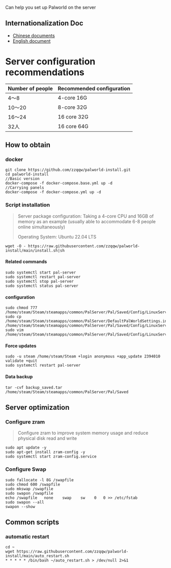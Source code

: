 Can help you set up Palworld on the server

## Internationalization Doc

- [Chinese documents](./README.md)
- [English document](./README.EN.md)

# Server configuration recommendations


| Number of people | Recommended configuration |
| ---------------- | ------------------------- |
| 4～8             | 4-core 16G                |
| 10～20           | 8-core 32G                |
| 16～24           | 16 core 32G               |
| 32人             | 16 core 64G               |

## How to obtain

### docker

~~~
git clone https://github.com/zzqqw/palworld-install.git
cd palworld-install
//Basic version
docker-compose -f docker-compose.base.yml up -d
//Carrying panels
docker-compose -f docker-compose.yml up -d
~~~

### Script installation

> Server package configuration: Taking a 4-core CPU and 16GB of memory as an example (usually able to accommodate 6-8 people online simultaneously)
>
> Operating System: Ubuntu 22.04 LTS

~~~
wget -O - https://raw.githubusercontent.com/zzqqw/palworld-install/main/install.sh|sh
~~~

#### Related commands

~~~
sudo systemctl start pal-server
sudo systemctl restart pal-server
sudo systemctl stop pal-server
sudo systemctl status pal-server
~~~

#### configuration

~~~
sudo chmod 777 /home/steam/Steam/steamapps/common/PalServer/Pal/Saved/Config/LinuxServer/PalWorldSettings.ini
sudo cp /home/steam/Steam/steamapps/common/PalServer/DefaultPalWorldSettings.ini /home/steam/Steam/steamapps/common/PalServer/Pal/Saved/Config/LinuxServer/PalWorldSettings.ini
sudo vim /home/steam/Steam/steamapps/common/PalServer/Pal/Saved/Config/LinuxServer/PalWorldSettings.ini
~~~

#### Force updates

~~~
sudo -u steam /home/steam/Steam +login anonymous +app_update 2394010 validate +quit
sudo systemctl restart pal-server
~~~

#### Data backup

~~~
tar -cvf backup_saved.tar /home/steam/Steam/steamapps/common/PalServer/Pal/Saved
~~~

## Server optimization

### Configure zram 

> Configure zram to improve system memory usage and reduce physical disk read and write

~~~
sudo apt update -y
sudo apt-get install zram-config -y
sudo systemctl start zram-config.service
~~~

### Configure Swap

~~~
sudo fallocate -l 8G /swapfile
sudo chmod 600 /swapfile
sudo mkswap /swapfile
sudo swapon /swapfile
echo /swapfile   none    swap    sw    0   0 >> /etc/fstab
sudo swapon --all
swapon --show
~~~

## Common scripts

### automatic restart

~~~
cd ~
wget https://raw.githubusercontent.com/zzqqw/palworld-install/main/auto_restart.sh
* * * * * /bin/bash ~/auto_restart.sh > /dev/null 2>&1
~~~